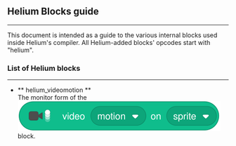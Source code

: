 ## Helium Blocks guide

<hr/>

This document is intended as a guide to the various internal blocks used inside Helium's compiler. All Helium-added blocks' opcodes start with "helium".

### List of Helium blocks

<hr/>

 - ** helium_videomotion ** <br/>
   The monitor form of the <br/> 
   ![videoSensing_videoOn](/js/blocks/imgs/videoSensing_videoOn.svg) <br/>
   block.
